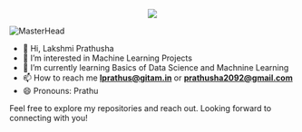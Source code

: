 

<p align="center">
  <img src="https://readme-typing-svg.demolab.com/?lines=Hi!+I+am+Sujan+Vulasala&font=Fira%20Code&center=true&width=380&height=50&duration=4000&pause=1000">
</p>


![MasterHead]()


- 👋 Hi, Lakshmi Prathusha
- 👀 I’m interested in Machine Learning Projects
- 🌱 I’m currently learning Basics of Data Science and Machnine Learning
- 📫 How to reach me **lprathus@gitam.in** or **prathusha2092@gmail.com**
- 😄 Pronouns: Prathu

Feel free to explore my repositories and reach out. Looking forward to connecting with you!
